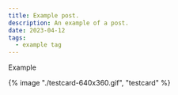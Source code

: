```yaml
---
title: Example post.
description: An example of a post.
date: 2023-04-12
tags:
  - example tag
---
```


Example

{% image "./testcard-640x360.gif", "testcard" %}

